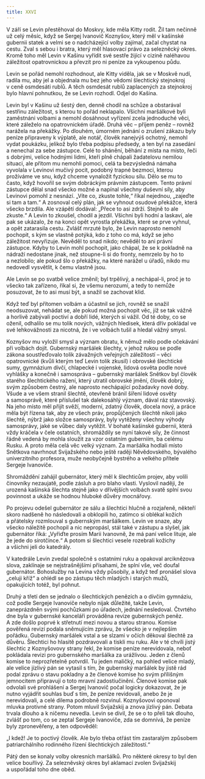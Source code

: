 ```yaml
---
title: XXVI
---
```


V září se Levin přestěhoval do Moskvy, kde měla Kitty rodit. Žil tam nečinně už celý měsíc, když se Sergej Ivanovič Koznyšov, který měl v kašinské gubernii statek a velmi se o nadcházející volby zajímal, začal chystat na cestu. Zval s sebou i bratra, který měl hlasovací právo za selezněcký okres. Kromě toho měl Levin v Kašinu vyřídit své sestře žijící v cizině naléhavou záležitost opatrovnickou a převzít pro ni peníze za vykoupenou půdu.

Levin se pořád nemohl rozhodnout, ale Kitty viděla, jak se v Moskvě nudí, radila mu, aby jel a objednala mu bez jeho vědomí šlechtický stejnokroj v ceně osmdesáti rublů. A těch osmdesát rublů zaplacených za stejnokroj bylo hlavní pohnutkou, že se Levin rozhodl. Odjel do Kašina.

Levin byl v Kašinu už šestý den, denně chodil na schůze a obstarával sestřinu záležitost, s kterou to pořád neklapalo. Všichni maršálkové byli zaměstnáni volbami a nemohl dosáhnout vyřízení zcela jednoduché věci, které záleželo na opatrovnickém úřadě. Druhá věc – příjem peněz – rovněž narážela na překážky. Po dlouhém, úmorném jednání o zrušení zákazu byly peníze připraveny k výplatě, ale notář, člověk nanejvýš ochotný, nemohl vydat poukázku, jelikož bylo třeba podpisu předsedy, a ten byl na zasedání a nenechal za sebe zástupce. Celé to shánění, běhání z místa na místo, řeči s dobrými, velice hodnými lidmi, kteří plně chápali žadatelovu nemilou situaci, ale přitom mu nemohli pomoci, celá ta bezvýsledná námaha vyvolala v Levinovi mučivý pocit, podobný trapné bezmoci, kterou prožíváme ve snu, když chceme vynaložit fyzickou sílu. Dělo se mu to často, když hovořil se svým dobráckým právním zástupcem. Tento právní zástupce dělal snad všecko možné a napínal všechny duševní síly, aby Levinovi pomohl z nesnází. „Víte co, zkuste tohle,“ říkal nejednou, „zajeďte si tam a tam.“ A zosnoval celý plán, jak se vyhnout osudové překážce, která všecko brzdila. Ale vzápětí dodával: „Přece to asi zdrží. Stejně to ale zkuste.“ A Levin to zkoušel, chodil a jezdil. Všichni byli hodní a laskaví, ale pak se ukázalo, že na konci opět vyrostla překážka, které se prve vyhnul, a opět zatarasila cestu. Zvlášť mrzuté bylo, že Levin naprosto nemohl pochopit, s kým se vlastně potýká, kdo z toho co má, když se jeho záležitost nevyřizuje. Nevěděl to snad nikdo; nevěděl to ani právní zástupce. Kdyby to Levin mohl pochopit, jako chápal, že se k pokladně na nádraží nedostane jinak, než stoupne-li si do fronty, nemrzelo by ho to a nezlobilo; ale pokud šlo o překážky, na které narážel u úřadů, nikdo mu nedovedl vysvětlit, k čemu vlastně jsou.

Ale Levin se po svatbě velice změnil; byl trpělivý, a nechápal-li, proč je to všecko tak zařízeno, říkal si, že všemu nerozumí, a tedy to nemůže posuzovat, že to asi musí být, a snažil se zachovat klid.

Když teď byl přítomen volbám a účastnil se jich, rovněž se snažil neodsuzovat, nehádat se, ale pokud možná pochopit věc, jíž se tak vážně a horlivě zabývali poctiví a dobří lidé, kterých si vážil. Od té doby, co se oženil, odhalilo se mu tolik nových, vážných hledisek, která dřív pokládal ve své lehkovážnosti za nicotná, že i ve volbách tušil a hledal vážný smysl.

Koznyšov mu vyložil smysl a význam obratu, k němuž mělo podle očekávání při volbách dojít. Gubernský maršálek šlechty, v jehož rukou se podle zákona soustřeďovalo tolik závažných veřejných záležitostí – věci opatrovnické (kvůli kterým teď Levin tolik zkusil) i obrovské šlechtické sumy, gymnázium dívčí, chlapecké i vojenské, lidová osvěta podle nové vyhlášky a konečně i samospráva – gubernský maršálek Snětkov byl člověk starého šlechtického ražení, který utratil obrovské jmění, člověk dobrý, svým způsobem čestný, ale naprosto nechápající požadavky nové doby. Všude a ve všem stranil šlechtě, otevřeně bránil šíření lidové osvěty a samosprávě, které příslušel tak dalekosáhlý význam, dával ráz stavovský. Na jeho místo měl přijít svěží, moderní, zdatný člověk, docela nový, a práce měla být řízena tak, aby ze všech práv, propůjčených šlechtě nikoli jako šlechtě, nýbrž jako složce samosprávy, byly vytěženy všechny výhody samosprávy, jaké se vůbec daly vytěžit. V bohaté kašinské gubernii, která vždy kráčela v čele ostatních, shromáždily se nyní takové síly, že činnost řádně vedená by mohla sloužit za vzor ostatním guberniím, ba celému Rusku. A proto měla celá věc velký význam. Za maršálka hodlali místo Snětkova navrhnout Svijažského nebo ještě raději Něvědovského, bývalého univerzitního profesora, muže neobyčejně bystrého a velkého přítele Sergeje Ivanoviče.

Shromáždění zahájil gubernátor, který měl k šlechticům projev, aby volili činovníky nezaujatě, podle zásluh a pro blaho vlasti. Vyslovil naději, že urozená kašinská šlechta stejně jako v dřívějších volbách svatě splní svou povinnost a ukáže se hodnou hluboké důvěry mocnářovy.

Po projevu odešel gubernátor ze sálu a šlechtici hlučně a rozjařeně, někteří skoro nadšeně ho následovali a obklopili ho, zatímco si oblékal kožich a přátelsky rozmlouval s gubernským maršálkem. Levin ve snaze, aby všecko náležitě pochopil a nic nepropásl, stál také v zástupu a slyšel, jak gubernátor říká: „Vyřiďte prosím Marii Ivanovně, že má paní velice lituje, ale že jede do sirotčince.“ A potom si šlechtici vesele rozebrali kožichy a všichni jeli do katedrály.

V katedrále Levin zvedal společně s ostatními ruku a opakoval arciknězova slova, zaklínaje se nejstrašnějšími přísahami, že splní vše, več doufal gubernátor. Bohoslužby na Levina vždy působily, a když teď pronášel slova „celuji kříž“ a ohlédl se po zástupu těch mladých i starých mužů, opakujících totéž, byl pohnut.

Druhý a třetí den se jednalo o šlechtických penězích a o dívčím gymnáziu, což podle Sergeje Ivanoviče nebylo nijak důležité, takže Levin, zaneprázdněn svými pochůzkami po úřadech, jednání nesledoval. Čtvrtého dne byla v gubernské kanceláři prováděna revize gubernských peněz. A zde došlo poprvé k střetnutí mezi novou a starou stranou. Komise pověřená revizí podala sněmujícím zprávu, že všecko je v nejlepším pořádku. Gubernský maršálek vstal a se slzami v očích děkoval šlechtě za důvěru. Šlechtici ho hlasitě pozdravovali a tiskli mu ruku. Ale v té chvíli jistý šlechtic z Koznyšovovy strany řekl, že komise peníze nerevidovala, neboť pokládala revizi pro gubernského maršálka za urážlivou. Jeden z členů komise to neprozřetelně potvrdil. Tu jeden maličký, na pohled velice mladý, ale velice jízlivý pán se vytasil s tím, že gubernský maršálek by jistě rád podal zprávu o stavu pokladny a že členové komise ho svým přílišným jemnocitem připravují o toto mravní zadostiučinění. Členové komise pak odvolali své prohlášení a Sergej Ivanovič počal logicky dokazovat, že je nutno vyjádřit souhlas buď s tím, že peníze revidovali, anebo že je nerevidovali, a celé dilema podrobně rozvinul. Koznyšovovi oponoval mluvka protivné strany. Potom mluvil Svijažskij a znova jízlivý pán. Debata trvala dlouho a k ničemu nevedla. Levin se divil, že se o to přeli tak dlouho, zvlášť po tom, co se zeptal Sergeje Ivanoviče, zda se domnívá, že peníze byly zpronevěřeny, a ten odpověděl:

„I kdež! Je to poctivý člověk. Ale bylo třeba otřást tím zastaralým způsobem patriarchálního rodinného řízení šlechtických záležitostí.“

Pátý den se konaly volby okresních maršálků. Pro některé okresy to byl den velice bouřlivý. Za selezněvský okres byl aklamací zvolen Svijažskij a uspořádal toho dne oběd.
